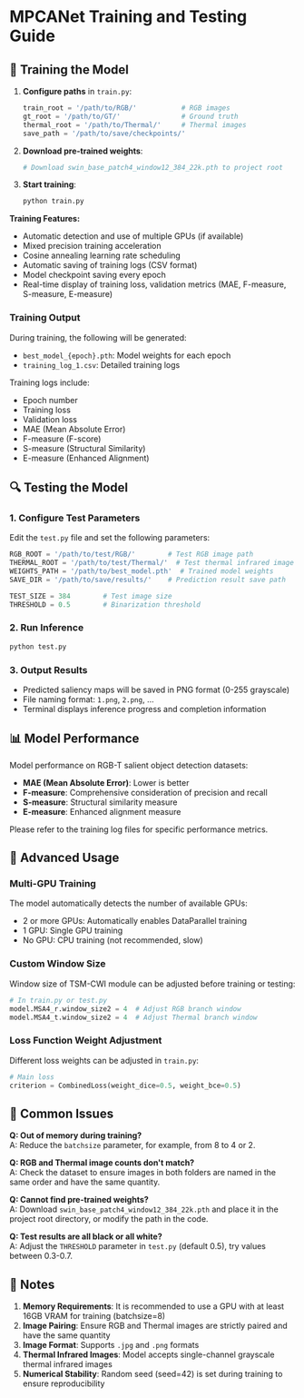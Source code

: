 # MPCANet Training and Testing Guide

## 🚀 Training the Model

1. **Configure paths** in `train.py`:
   ```python
   train_root = '/path/to/RGB/'           # RGB images
   gt_root = '/path/to/GT/'               # Ground truth
   thermal_root = '/path/to/Thermal/'     # Thermal images
   save_path = '/path/to/save/checkpoints/'
   ```

2. **Download pre-trained weights**:
   ```bash
   # Download swin_base_patch4_window12_384_22k.pth to project root
   ```

3. **Start training**:
   ```bash
   python train.py
   ```

**Training Features:**
- Automatic detection and use of multiple GPUs (if available)
- Mixed precision training acceleration
- Cosine annealing learning rate scheduling
- Automatic saving of training logs (CSV format)
- Model checkpoint saving every epoch
- Real-time display of training loss, validation metrics (MAE, F-measure, S-measure, E-measure)

### Training Output

During training, the following will be generated:
- `best_model_{epoch}.pth`: Model weights for each epoch
- `training_log_1.csv`: Detailed training logs

Training logs include:
- Epoch number
- Training loss
- Validation loss
- MAE (Mean Absolute Error)
- F-measure (F-score)
- S-measure (Structural Similarity)
- E-measure (Enhanced Alignment)

## 🔍 Testing the Model

### 1. Configure Test Parameters

Edit the `test.py` file and set the following parameters:

```python
RGB_ROOT = '/path/to/test/RGB/'        # Test RGB image path
THERMAL_ROOT = '/path/to/test/Thermal/'  # Test thermal infrared image path
WEIGHTS_PATH = '/path/to/best_model.pth'  # Trained model weights
SAVE_DIR = '/path/to/save/results/'    # Prediction result save path

TEST_SIZE = 384        # Test image size
THRESHOLD = 0.5        # Binarization threshold
```

### 2. Run Inference

```bash
python test.py
```

### 3. Output Results

- Predicted saliency maps will be saved in PNG format (0-255 grayscale)
- File naming format: `1.png`, `2.png`, ...
- Terminal displays inference progress and completion information

## 📊 Model Performance

Model performance on RGB-T salient object detection datasets:

- **MAE (Mean Absolute Error)**: Lower is better
- **F-measure**: Comprehensive consideration of precision and recall
- **S-measure**: Structural similarity measure
- **E-measure**: Enhanced alignment measure

Please refer to the training log files for specific performance metrics.

## 🔧 Advanced Usage

### Multi-GPU Training

The model automatically detects the number of available GPUs:
- 2 or more GPUs: Automatically enables DataParallel training
- 1 GPU: Single GPU training
- No GPU: CPU training (not recommended, slow)

### Custom Window Size

Window size of TSM-CWI module can be adjusted before training or testing:

```python
# In train.py or test.py
model.MSA4_r.window_size2 = 4  # Adjust RGB branch window
model.MSA4_t.window_size2 = 4  # Adjust Thermal branch window
```

### Loss Function Weight Adjustment

Different loss weights can be adjusted in `train.py`:

```python
# Main loss
criterion = CombinedLoss(weight_dice=0.5, weight_bce=0.5)
```

## 🐛 Common Issues

**Q: Out of memory during training?**  
A: Reduce the `batchsize` parameter, for example, from 8 to 4 or 2.

**Q: RGB and Thermal image counts don't match?**  
A: Check the dataset to ensure images in both folders are named in the same order and have the same quantity.

**Q: Cannot find pre-trained weights?**  
A: Download `swin_base_patch4_window12_384_22k.pth` and place it in the project root directory, or modify the path in the code.

**Q: Test results are all black or all white?**  
A: Adjust the `THRESHOLD` parameter in `test.py` (default 0.5), try values between 0.3-0.7.

## 📝 Notes

1. **Memory Requirements**: It is recommended to use a GPU with at least 16GB VRAM for training (batchsize=8)
2. **Image Pairing**: Ensure RGB and Thermal images are strictly paired and have the same quantity
3. **Image Format**: Supports `.jpg` and `.png` formats
4. **Thermal Infrared Images**: Model accepts single-channel grayscale thermal infrared images
5. **Numerical Stability**: Random seed (seed=42) is set during training to ensure reproducibility
